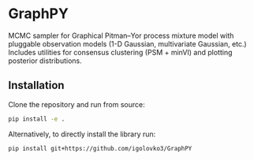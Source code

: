 # GraphPY

MCMC sampler for Graphical Pitman–Yor process mixture model with pluggable observation models (1-D Gaussian, multivariate Gaussian, etc.) Includes utilities for consensus clustering (PSM + minVI) and plotting posterior distributions.

## Installation
Clone the repository and run from source:
```bash
pip install -e .
```

Alternatively, to directly install the library run:
```bash
pip install git+https://github.com/igolovko3/GraphPY
```




